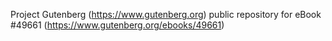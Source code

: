 Project Gutenberg (https://www.gutenberg.org) public repository for eBook #49661 (https://www.gutenberg.org/ebooks/49661)
